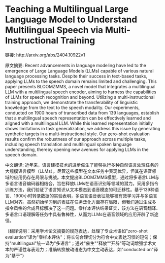 # Teaching a Multilingual Large Language Model to Understand Multilingual Speech via Multi-Instructional Training

链接: http://arxiv.org/abs/2404.10922v1

原文摘要:
Recent advancements in language modeling have led to the emergence of Large
Language Models (LLMs) capable of various natural language processing tasks.
Despite their success in text-based tasks, applying LLMs to the speech domain
remains limited and challenging. This paper presents BLOOMZMMS, a novel model
that integrates a multilingual LLM with a multilingual speech encoder, aiming
to harness the capabilities of LLMs for speech recognition and beyond.
Utilizing a multi-instructional training approach, we demonstrate the
transferability of linguistic knowledge from the text to the speech modality.
Our experiments, conducted on 1900 hours of transcribed data from 139
languages, establish that a multilingual speech representation can be
effectively learned and aligned with a multilingual LLM. While this learned
representation initially shows limitations in task generalization, we address
this issue by generating synthetic targets in a multi-instructional style. Our
zero-shot evaluation results confirm the robustness of our approach across
multiple tasks, including speech translation and multilingual spoken language
understanding, thereby opening new avenues for applying LLMs in the speech
domain.

中文翻译:
近年来，语言建模技术的进步催生了能够执行多种自然语言处理任务的大规模语言模型（LLMs）。尽管这些模型在文本任务中表现优异，但其在语音领域的应用仍存在局限与挑战。本文提出BLOOMZMMS模型，通过将多语言LLM与多语言语音编码器相结合，旨在释放LLMs在语音识别等领域的潜力。采用多指令训练方法，我们验证了语言知识从文本模态到语音模态的可迁移性。基于139种语言、1900小时转录数据的实验表明，多语言语音表征能够被有效学习并与多语言LLM对齐。虽然初始学习到的表征在任务泛化方面存在局限，但我们通过生成多指令风格的合成目标解决了这一问题。零样本评估结果证实，该方法在语音翻译、多语言口语理解等任务中具有鲁棒性，从而为LLMs在语音领域的应用开辟了新途径。

（翻译说明：采用学术论文摘要的规范表达，处理了专业术语如"zero-shot evaluation"译为"零样本评估"；将长句合理切分为符合中文表达习惯的短句；保持"multilingual"统一译为"多语言"；通过"催生""释放""开辟"等动词增强学术文本的严谨性与表现力；准确转换被动语态为中文主动表达，如"conducted on"译为"基于"）
